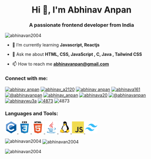 <h1 align="center">Hi 👋, I'm Abhinav Anpan</h1>
<h3 align="center">A passionate frontend developer from India</h3>

<p align="left"> <img src="https://komarev.com/ghpvc/?username=abhinavan2004&label=Profile%20views&color=0e75b6&style=flat" alt="abhinavan2004" /> </p>

- 🌱 I’m currently learning **Javascript, Reactjs**

- 💬 Ask me about **HTML, CSS, JavaScript , C, Java , Tailwind CSS**

- 📫 How to reach me **abhinavanpan@gmail.com**

<h3 align="left">Connect with me:</h3>
<p align="left">
<a href="https://linkedin.com/in/abhinav anpan" target="blank"><img align="center" src="https://raw.githubusercontent.com/rahuldkjain/github-profile-readme-generator/master/src/images/icons/Social/linked-in-alt.svg" alt="abhinav anpan" height="30" width="40" /></a>
<a href="https://instagram.com/abhinav_a2120" target="blank"><img align="center" src="https://raw.githubusercontent.com/rahuldkjain/github-profile-readme-generator/master/src/images/icons/Social/instagram.svg" alt="abhinav_a2120" height="30" width="40" /></a>
<a href="https://www.youtube.com/c/abhinav anpan" target="blank"><img align="center" src="https://raw.githubusercontent.com/rahuldkjain/github-profile-readme-generator/master/src/images/icons/Social/youtube.svg" alt="abhinav anpan" height="30" width="40" /></a>
<a href="https://www.codechef.com/users/abhinava161" target="blank"><img align="center" src="https://cdn.jsdelivr.net/npm/simple-icons@3.1.0/icons/codechef.svg" alt="abhinava161" height="30" width="40" /></a>
<a href="https://www.hackerrank.com/@abhinavanpan" target="blank"><img align="center" src="https://raw.githubusercontent.com/rahuldkjain/github-profile-readme-generator/master/src/images/icons/Social/hackerrank.svg" alt="@abhinavanpan" height="30" width="40" /></a>
<a href="https://codeforces.com/profile/abhinav_anpan" target="blank"><img align="center" src="https://raw.githubusercontent.com/rahuldkjain/github-profile-readme-generator/master/src/images/icons/Social/codeforces.svg" alt="abhinav_anpan" height="30" width="40" /></a>
<a href="https://www.leetcode.com/abhinava20" target="blank"><img align="center" src="https://raw.githubusercontent.com/rahuldkjain/github-profile-readme-generator/master/src/images/icons/Social/leet-code.svg" alt="abhinava20" height="30" width="40" /></a>
<a href="https://www.hackerearth.com/@abhinavanpan" target="blank"><img align="center" src="https://raw.githubusercontent.com/rahuldkjain/github-profile-readme-generator/master/src/images/icons/Social/hackerearth.svg" alt="@abhinavanpan" height="30" width="40" /></a>
<a href="https://auth.geeksforgeeks.org/user/abhinavwu3a" target="blank"><img align="center" src="https://raw.githubusercontent.com/rahuldkjain/github-profile-readme-generator/master/src/images/icons/Social/geeks-for-geeks.svg" alt="abhinavwu3a" height="30" width="40" /></a>
<a href="https://discord.gg/4873" target="blank"><img align="center" src="https://raw.githubusercontent.com/rahuldkjain/github-profile-readme-generator/master/src/images/icons/Social/discord.svg" alt="4873" height="30" width="40" /></a>
<a target="blank"><img align="center" src="https://raw.githubusercontent.com/rahuldkjain/github-profile-readme-generator/master/src/images/icons/Social/wordpress.svg" alt="4873" height="30" width="40" /></a>
<!-- <a target="blank"><img align="center" src="https://raw.githubusercontent.com/rahuldkjain/github-profile-readme-generator/master/src/images/icons/Social/canva.svg" alt="canva" height="30" width="40" /></a> -->
</p>

<h3 align="left">Languages and Tools:</h3>
<p align="left"> <a href="https://www.cprogramming.com/" target="_blank" rel="noreferrer"> <img src="https://raw.githubusercontent.com/devicons/devicon/master/icons/c/c-original.svg" alt="c" width="40" height="40"/> </a> <a href="https://www.w3schools.com/css/" target="_blank" rel="noreferrer"> <img src="https://raw.githubusercontent.com/devicons/devicon/master/icons/css3/css3-original-wordmark.svg" alt="css3" width="40" height="40"/> </a> <a href="https://www.w3.org/html/" target="_blank" rel="noreferrer"> <img src="https://raw.githubusercontent.com/devicons/devicon/master/icons/html5/html5-original-wordmark.svg" alt="html5" width="40" height="40"/> </a> <a href="https://www.java.com" target="_blank" rel="noreferrer"> <img src="https://raw.githubusercontent.com/devicons/devicon/master/icons/java/java-original.svg" alt="java" width="40" height="40"/> </a> <a href="https://www.linux.org/" target="_blank" rel="noreferrer"> <img src="https://raw.githubusercontent.com/devicons/devicon/master/icons/linux/linux-original.svg" alt="linux" width="40" height="40"/> </a> <a href="https://www.w3schools.com/js/" target="_blank" rel="noreferrer"> <img src="https://github.com/devicons/devicon/blob/6910f0503efdd315c8f9b858234310c06e04d9c0/icons/javascript/javascript-original.svg?plain=1" alt="JavaScript" width="40" height="40"/> </a>
 <a href="https://www.tailwindcss.com/" target="_blank" rel="noreferrer"> <img src="https://raw.githubusercontent.com/devicons/devicon/master/icons/tailwindcss/tailwindcss-original.svg" alt="tailwind_css" width="40" height="40"/> </a></p>

<p><img align="left" src="https://github-readme-stats.vercel.app/api/top-langs?username=abhinavan2004&show_icons=true&locale=en&layout=compact" alt="abhinavan2004" /></p>

<p>&nbsp;<img align="center" src="https://github-readme-stats.vercel.app/api?username=abhinavan2004&show_icons=true&locale=en" alt="abhinavan2004" /></p>

<p><img align="center" src="https://github-readme-streak-stats.herokuapp.com/?user=abhinavan2004&" alt="abhinavan2004" /></p>
